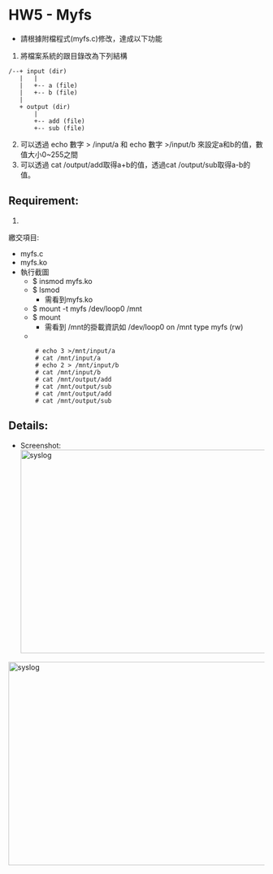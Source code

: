 # HW5 - Myfs

* 請根據附檔程式(myfs.c)修改，達成以下功能
1. 將檔案系統的跟目錄改為下列結構
```
/--+ input (dir)
   |   |
   |   +-- a (file)
   |   +-- b (file)
   |
   + output (dir)
       |
       +-- add (file)
       +-- sub (file)
```       
2. 可以透過 echo 數字 > /input/a 和 echo 數字 >/input/b 來設定a和b的值，數值大小0~255之間  
3. 可以透過 cat /output/add取得a+b的值，透過cat /output/sub取得a-b的值。

## Requirement: 
1.   
繳交項目:  
 * myfs.c  
 * myfs.ko  
 * 執行截圖  
    * $ insmod myfs.ko
    * $ lsmod
      * 需看到myfs.ko
    * $ mount -t myfs /dev/loop0 /mnt
    * $ mount
      * 需看到 /mnt的掛載資訊如 /dev/loop0 on /mnt type myfs (rw)
    * 
    ```
        # echo 3 >/mnt/input/a
        # cat /mnt/input/a
        # echo 2 > /mnt/input/b
        # cat /mnt/input/b
        # cat /mnt/output/add
        # cat /mnt/output/sub
        # cat /mnt/output/add
        # cat /mnt/output/sub
    ```

## Details:  

* Screenshot:  
<img src="https://github.com/frankkn/Linux_Kernel/blob/master/HW5_Myfs/hw5/capture1.jpg" width="1100" height="400" alt="syslog"/><br/>

<img src="https://github.com/frankkn/Linux_Kernel/blob/master/HW5_Myfs/hw5/capture2.jpg" width="1100" height="400" alt="syslog"/><br/>
